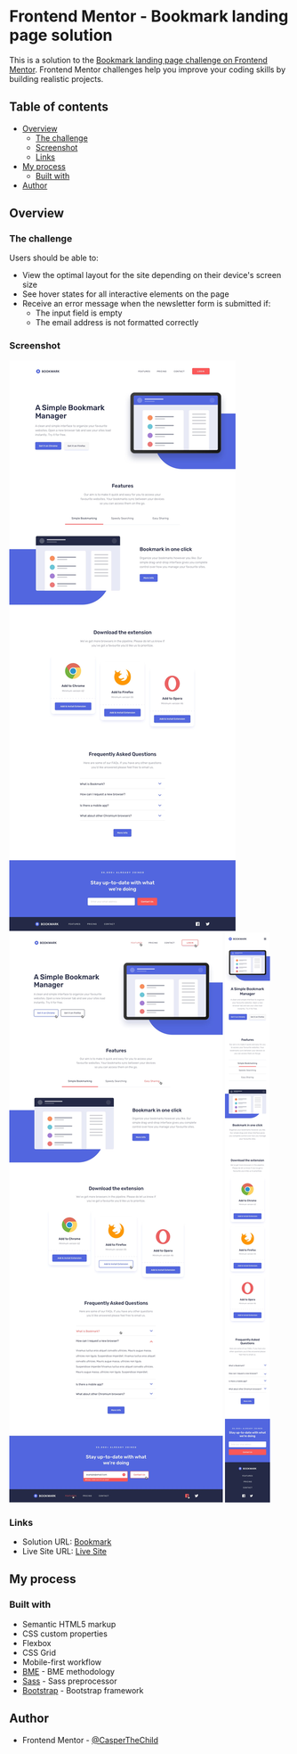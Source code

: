 # Frontend Mentor - Bookmark landing page solution

This is a solution to the [Bookmark landing page challenge on Frontend Mentor](https://www.frontendmentor.io/challenges/bookmark-landing-page-5d0b588a9edda32581d29158). Frontend Mentor challenges help you improve your coding skills by building realistic projects. 

## Table of contents

- [Overview](#overview)
  - [The challenge](#the-challenge)
  - [Screenshot](#screenshot)
  - [Links](#links)
- [My process](#my-process)
  - [Built with](#built-with)
- [Author](#author)

## Overview

### The challenge

Users should be able to:

- View the optimal layout for the site depending on their device's screen size
- See hover states for all interactive elements on the page
- Receive an error message when the newsletter form is submitted if:
  - The input field is empty
  - The email address is not formatted correctly

### Screenshot

![](./design/desktop-design.jpg)
![](./design/desktop-active-states.jpg)
![](./design/mobile-design.jpg)

### Links

- Solution URL: [Bookmark](https://github.com/CasperTheChild/Bookmark)
- Live Site URL: [Live Site](https://casperthechild.github.io/Bookmark/)

## My process

### Built with

- Semantic HTML5 markup
- CSS custom properties
- Flexbox
- CSS Grid
- Mobile-first workflow
- [BME](https://ru.bem.info/methodology/html/) - BME methodology
- [Sass](https://sass-lang.com/) - Sass preprocessor
- [Bootstrap](https://getbootstrap.com/) - Bootstrap framework

## Author

- Frontend Mentor - [@CasperTheChild](https://www.frontendmentor.io/profile/CasperTheChild)
